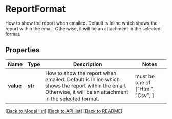 # ReportFormat

How to show the report when emailed. Default is Inline which shows the report within the email. Otherwise, it will be an attachment in the selected format.

## Properties
Name | Type | Description | Notes
------------ | ------------- | ------------- | -------------
**value** | **str** | How to show the report when emailed. Default is Inline which shows the report within the email. Otherwise, it will be an attachment in the selected format. |  must be one of ["Html", "Csv", ]

[[Back to Model list]](../README.md#documentation-for-models) [[Back to API list]](../README.md#documentation-for-api-endpoints) [[Back to README]](../README.md)


